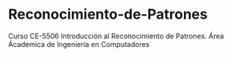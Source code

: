 # Reconocimiento-de-Patrones
Curso CE-5506 Introducción al Reconocimiento de Patrones. Área Ácademica de Ingeniería en Computadores
